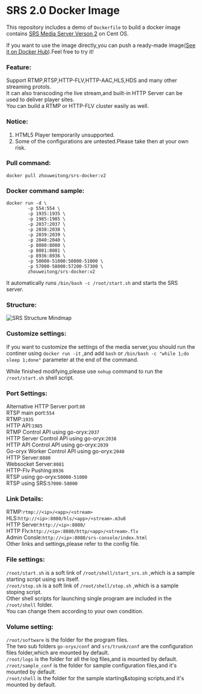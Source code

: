 # SRS 2.0 Docker Image

This repository includes a demo of `Dockerfile` to build a docker image contains [SRS Media Server Verson 2](https://github.com/ossrs/srs/tree/2.0release) on Cent OS.  

If you want to use the image directly,you can push a ready-made image([See it on Docker Hub](https://hub.docker.com/r/zhouweitong/srs-docker/)).Feel free to try it!  

### Feature:
Support RTMP,RTSP,HTTP-FLV,HTTP-AAC,HLS,HDS and many other streaming protols.  
It can also transcoding rhe live stream,and built-in HTTP Server can be used to deliver player sites.  
You can build a RTMP or HTTP-FLV cluster easily as well.

### Notice:
1. HTML5 Player temporarily unsupported.  
2. Some of the configurations are untested.Please take then at your own risk. 

### Pull command:  

`docker pull zhouweitong/srs-docker:v2`

### Docker command sample:  
  
```
docker run -d \
		-p 554:554 \
		-p 1935:1935 \
		-p 1985:1985 \
		-p 2037:2037 \
		-p 2038:2038 \
		-p 2039:2039 \
		-p 2040:2040 \
		-p 8080:8080 \
		-p 8081:8081 \
		-p 8936:8936 \
		-p 50000-51000:50000-51000 \
		-p 57000-58000:57200-57300 \
		zhouweitong/srs-docker:v2
```  
It automatically runs `/bin/bash -c /root/start.sh` and starts the SRS server. 

### Structure: 
![SRS Structure Mindmap](https://github.com/zhouweitong3/srs-docker/raw/v2/structure.jpg)  

### Customize settings:
If you want to customize the settings of the media server,you should run the continer using `docker run -it` ,and add `bash` or `/bin/bash -c "while 1;do sleep 1;done"` parameter at the end of the command.

While finished modifying,please use `nohup` command to run the `/root/start.sh` shell script. 

### Port Settings:
 
Alternative HTTP Server port:`80`  
RTSP main port:`554`  
RTMP:`1935`  
HTTP API:`1985`  
RTMP Control API using go-oryx:`2037`  
HTTP Server Control API using go-oryx:`2038`  
HTTP API Control API using go-oryx:`2039`  
Go-oryx Worker Control API using go-oryx:`2040`  
HTTP Server:`8080`  
Websocket Server:`8081`  
HTTP-Flv Pushing:`8936`  
RTSP using go-oryx:`50000-51000`  
RTSP using SRS:`57000-58000` 

### Link Details: 

RTMP:`rtmp://<ip>/<app>/<stream>`  
HLS:`http://<ip>:8080/hls/<app>/<stream>.m3u8`  
HTTP Server:`http://<ip>:8080/`  
HTTP Flv:`http://<ip>:8080/http/<app>/<stream>.flv`  
Admin Consle:`http://<ip>:8080/srs-console/index.html`  
Other links and settings,please refer to the config file.

### File settings:
`/root/start.sh` is a soft link of `/root/shell/start_srs.sh` ,which is a sample starting script using srs itself.  
`/root/stop.sh` is a soft link of `/root/shell/stop.sh` ,which is a sample stoping script.  
Other shell scripts for launching single program are included in the `/root/shell` folder.  
You can change them according to your own condition.  

### Volume setting:  
`/root/software` is the folder for the program files.  
The two sub folders `go-oryx/conf` and `srs/trunk/conf` are the configuration files folder,which are mounted by default.  
`/root/logs` is the folder for all the log files,and is mounted by default.  
`/root/sample_conf` is the folder for sample configuration files,and it's mounted by default.  
`/root/shell` is the folder for the sample starting&stoping scripts,and it's mounted by default.
